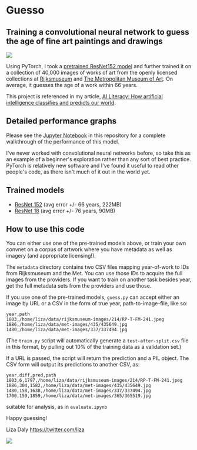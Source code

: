# Guesso
## Training a convolutional neural network to guess the age of fine art paintings and drawings

<img src="https://github.com/lizadaly/guesso/blob/master/images/ex1.png?raw=true">

Using PyTorch, I took a [pretrained ResNet152 model](http://pytorch.org/docs/torchvision/models.html) and further trained it on a collection of 40,000 images of works of art from the openly licensed collections at [Rijksmuseum](https://rijksmuseum.github.io/) and [The Metropolitan Museum of Art](https://github.com/metmuseum/openaccess). On average, it guesses the age of a work within 66 years.

This project is referenced in my article, [AI Literacy: How artificial intelligence classifies and predicts our world](https://worldwritable.com/ai-literacy-what-artificial-intelligence-can-do-part-2-cbca0fc75a93).

## Detailed performance graphs
Please see the <a href="https://github.com/lizadaly/guesso/blob/master/evaluate.ipynb">Jupyter Notebook</a> in this repository for a complete walkthrough of the performance of this model.

I've never worked with convolutional neural networks before, so take this as an example of a beginner's exploration rather than any sort of best practice. PyTorch is relatively new software and I've found it useful to read other people's code, as there isn't much of it out in the world yet.

## Trained models
* <a href="https://s3.amazonaws.com/worldwritable/nn-models/guesso-resnet-152.pth">ResNet 152</a> (avg error +/- 66 years, 222MB)
* <a href="https://s3.amazonaws.com/worldwritable/nn-models/guesso-resnet-18.pth">ResNet 18</a> (avg error +/- 76 years, 90MB)

## How to use this code

You can either use one of the pre-trained models above, or train your own convnet on a corpus of artwork
where you have metadata as well as imagery (and appropriate licensing!).

The `metadata` directory contains two CSV files mapping year-of-work to IDs from Rijksmuseum and the Met. You can use those
IDs to acquire the full images from the providers. If you want to train on another task besides year, get the
full metadata sets from the providers and use those.

If you use one of the pre-trained models, `guess.py` can accept either an image by URL or a CSV in the
form of true year, path-to-image-file, like so:

```
year,path
1803,/home/liza/data/rijksmuseum-images/214/RP-T-FM-241.jpeg
1886,/home/liza/data/met-images/435/435649.jpg
1480,/home/liza/data/met-images/337/337494.jpg
```

(The `train.py` script will automatically generate a `test-after-split.csv` file in this format, by pulling out 10% of the training data as a validation set.)

If a URL is passed, the script will return the prediction and a PIL object. The CSV form
will output its predictions to another CSV, as:

```
year,diff,pred,path
1803,6,1797,/home/liza/data/rijksmuseum-images/214/RP-T-FM-241.jpeg
1886,304,1582,/home/liza/data/met-images/435/435649.jpg
1480,158,1638,/home/liza/data/met-images/337/337494.jpg
1700,159,1859,/home/liza/data/met-images/365/365519.jpg
```

suitable for analysis, as in `evaluate.ipynb`

Happy guessing!

Liza Daly
https://twitter.com/liza

<img src="https://github.com/lizadaly/guesso/blob/master/images/ex3.png?raw=true">
